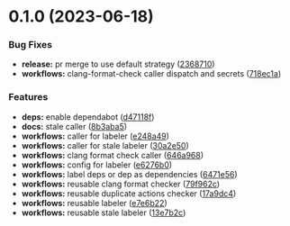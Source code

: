 # 0.1.0 (2023-06-18)


### Bug Fixes

* **release:** pr merge to use default strategy ([2368710](https://github.com/NathanaelGandhi/reusable-workflows/commit/23687107b7d874dc856e58b6685321b66a2f6d9a))
* **workflows:** clang-format-check caller dispatch and secrets ([718ec1a](https://github.com/NathanaelGandhi/reusable-workflows/commit/718ec1a2e88a788bd178d6bc4c4aed8ac3689165))


### Features

* **deps:** enable dependabot ([d47118f](https://github.com/NathanaelGandhi/reusable-workflows/commit/d47118f7b808d086ddf9b8f608d283299f2d28f8))
* **docs:** stale caller ([8b3aba5](https://github.com/NathanaelGandhi/reusable-workflows/commit/8b3aba54ec5aa2c9c138f1fa5a79e50c2a1b0520))
* **workflows:** caller for labeler ([e248a49](https://github.com/NathanaelGandhi/reusable-workflows/commit/e248a493e7a74ba38008cc82539cde6836d7ed86))
* **workflows:** caller for stale labeler ([30a2e50](https://github.com/NathanaelGandhi/reusable-workflows/commit/30a2e508e077fe02748423dc7bb57f130c6b7b30))
* **workflows:** clang format check caller ([646a968](https://github.com/NathanaelGandhi/reusable-workflows/commit/646a968588bc973b16b97bdf6b4a585c6173fafa))
* **workflows:** config for labeler ([e6276b0](https://github.com/NathanaelGandhi/reusable-workflows/commit/e6276b009d136c7320f10ae43fda6cd9d7e259d3))
* **workflows:** label deps or dep as dependencies ([6471e56](https://github.com/NathanaelGandhi/reusable-workflows/commit/6471e5607fd1ff20ab58c8a61ac195fa4d6bed3a))
* **workflows:** reusable clang format checker ([79f962c](https://github.com/NathanaelGandhi/reusable-workflows/commit/79f962cb8971af719d4b684af873a92c6cf37045))
* **workflows:** reusable duplicate actions checker ([17a9dc4](https://github.com/NathanaelGandhi/reusable-workflows/commit/17a9dc44de99d8c232b48ccb5048fd00b61ddc05))
* **workflows:** reusable labeler ([e7e6b22](https://github.com/NathanaelGandhi/reusable-workflows/commit/e7e6b22ae7d5138b3283457c6acce5b01029f65f))
* **workflows:** reusable stale labeler ([13e7b2c](https://github.com/NathanaelGandhi/reusable-workflows/commit/13e7b2c708eb65c389008c31c849bcc28508a5b5))



